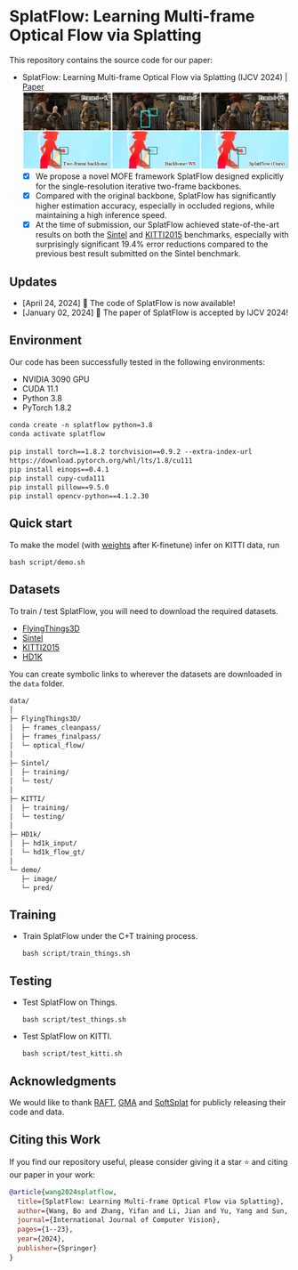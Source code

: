 # SplatFlow: Learning Multi-frame Optical Flow via Splatting
This repository contains the source code for our paper:
- SplatFlow: Learning Multi-frame Optical Flow via Splatting (IJCV 2024) | [Paper](https://arxiv.org/pdf/2306.08887.pdf)
  ![](./asset/github-demo-2024_0517.jpg)
  - [x] We propose a novel MOFE framework SplatFlow designed explicitly for the single-resolution iterative two-frame backbones. 
  - [x] Compared with the original backbone, SplatFlow has significantly higher estimation accuracy, especially in occluded regions, while maintaining a high inference speed.
  - [x] At the time of submission, our SplatFlow achieved state-of-the-art results on both the [Sintel](http://sintel.is.tue.mpg.de/quant?metric_id=0&selected_pass=1) and [KITTI2015](https://www.cvlibs.net/datasets/kitti/eval_scene_flow.php?benchmark=flow) benchmarks, especially with surprisingly significant 19.4% error reductions compared to the previous best result submitted on the Sintel benchmark.

## Updates
- [April 24, 2024] 📣 The code of SplatFlow is now available!
- [January 02, 2024] 📣 The paper of SplatFlow is accepted by IJCV 2024!

## Environment

Our code has been successfully tested in the following environments:

* NVIDIA 3090 GPU
* CUDA 11.1
* Python 3.8
* PyTorch 1.8.2
```
conda create -n splatflow python=3.8
conda activate splatflow

pip install torch==1.8.2 torchvision==0.9.2 --extra-index-url https://download.pytorch.org/whl/lts/1.8/cu111
pip install einops==0.4.1
pip install cupy-cuda111
pip install pillow==9.5.0
pip install opencv-python==4.1.2.30
```

## Quick start
To make the model (with [weights](https://pan.baidu.com/s/1v3WiEzkAXPtchVxEDu-vRw&pwd=sm11) after K-finetune) infer on KITTI data, run
```Shell
bash script/demo.sh
```

## Datasets

To train / test SplatFlow, you will need to download the required datasets.

* [FlyingThings3D](https://lmb.informatik.uni-freiburg.de/resources/datasets/SceneFlowDatasets.en.html)
* [Sintel](http://sintel.is.tue.mpg.de/)
* [KITTI2015](http://www.cvlibs.net/datasets/kitti/eval_scene_flow.php?benchmark=flow)
* [HD1K](http://hci-benchmark.iwr.uni-heidelberg.de/)

You can create symbolic links to wherever the datasets are downloaded in the `data` folder.

```text
data/
│
├─ FlyingThings3D/
│  ├─ frames_cleanpass/
│  ├─ frames_finalpass/
│  └─ optical_flow/
│
├─ Sintel/
│  ├─ training/
│  └─ test/
│
├─ KITTI/
│  ├─ training/
│  └─ testing/
│
├─ HD1k/
│  ├─ hd1k_input/
│  └─ hd1k_flow_gt/
│
└─ demo/
   ├─ image/
   └─ pred/
```

## Training

* Train SplatFlow under the C+T training process.
  ```Shell
  bash script/train_things.sh
  ```
  
## Testing

* Test SplatFlow on Things.
  ```Shell
  bash script/test_things.sh
  ```
  
* Test SplatFlow on KITTI.
  ```Shell
  bash script/test_kitti.sh
  ```

## Acknowledgments
We would like to thank [RAFT](https://github.com/princeton-vl/RAFT), [GMA](https://github.com/zacjiang/GMA) and [SoftSplat](https://github.com/JHLew/SoftSplat-Full) for publicly releasing their code and data.

## Citing this Work

If you find our repository useful, please consider giving it a star ⭐ and citing our paper in your work:

```bibtex
@article{wang2024splatflow,
  title={SplatFlow: Learning Multi-frame Optical Flow via Splatting},
  author={Wang, Bo and Zhang, Yifan and Li, Jian and Yu, Yang and Sun, Zhenping and Liu, Li and Hu, Dewen},
  journal={International Journal of Computer Vision},
  pages={1--23},
  year={2024},
  publisher={Springer}
}
```
